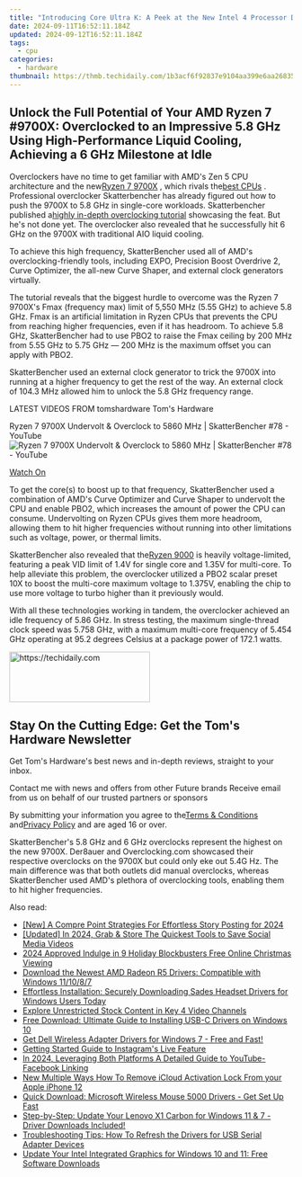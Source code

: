 ```yaml
---
title: "Introducing Core Ultra K: A Peek at the New Intel 4 Processor Design Showing 5GHz Performance without AVX-512 Features"
date: 2024-09-11T16:52:11.184Z
updated: 2024-09-12T16:52:11.184Z
tags:
  - cpu
categories:
  - hardware
thumbnail: https://thmb.techidaily.com/1b3acf6f92837e9104aa399e6aa268354b94b6b827af6bb095b68b19082ca48f.png
---
```


## Unlock the Full Potential of Your AMD Ryzen 7 #9700X: Overclocked to an Impressive 5.8 GHz Using High-Performance Liquid Cooling, Achieving a 6 GHz Milestone at Idle

Overclockers have no time to get familiar with AMD's Zen 5 CPU architecture and the new[Ryzen 7 9700X](https://www.tomshardware.com/pc-components/cpus/amd-ryzen-5-9600x-cpu-review) , which rivals the[best CPUs](https://www.tomshardware.com/reviews/best-cpus,3986.html) . Professional overclocker Skatterbencher has already figured out how to push the 9700X to 5.8 GHz in single-core workloads. Skatterbencher published a[highly in-depth overclocking tutorial](https://skatterbencher.com/2024/08/07/skatterbencher-78-ryzen-7-9700x-overclocked-to-5860-mhz/) showcasing the feat. But he's not done yet. The overclocker also revealed that he successfully hit 6 GHz on the 9700X with traditional AIO liquid cooling.

 To achieve this high frequency, SkatterBencher used all of AMD's overclocking-friendly tools, including EXPO, Precision Boost Overdrive 2, Curve Optimizer, the all-new Curve Shaper, and external clock generators virtually.

 The tutorial reveals that the biggest hurdle to overcome was the Ryzen 7 9700X's Fmax (frequency max) limit of 5,550 MHz (5.55 GHz) to achieve 5.8 GHz. Fmax is an artificial limitation in Ryzen CPUs that prevents the CPU from reaching higher frequencies, even if it has headroom. To achieve 5.8 GHz, SkatterBencher had to use PBO2 to raise the Fmax ceiling by 200 MHz from 5.55 GHz to 5.75 GHz — 200 MHz is the maximum offset you can apply with PBO2\.

 SkatterBencher used an external clock generator to trick the 9700X into running at a higher frequency to get the rest of the way. An external clock of 104.3 MHz allowed him to unlock the 5.8 GHz frequency range.

 LATEST VIDEOS FROM tomshardware Tom's Hardware

 Ryzen 7 9700X Undervolt & Overclock to 5860 MHz | SkatterBencher #78 - YouTube ![Ryzen 7 9700X Undervolt & Overclock to 5860 MHz | SkatterBencher #78 - YouTube](https://img.youtube.com/vi/3GV7q6CV7GY/maxresdefault.jpg)

[Watch On](https://youtu.be/3GV7q6CV7GY)

 To get the core(s) to boost up to that frequency, SkatterBencher used a combination of AMD's Curve Optimizer and Curve Shaper to undervolt the CPU and enable PBO2, which increases the amount of power the CPU can consume. Undervolting on Ryzen CPUs gives them more headroom, allowing them to hit higher frequencies without running into other limitations such as voltage, power, or thermal limits.

 SkatterBencher also revealed that the[Ryzen 9000](https://www.tomshardware.com/pc-components/cpus/amd-announces-zen-5-ryzen-9000-processors-launches-in-july-four-new-ryzen-9-7-and-5-processors-with-a-16-ipc-improvement) is heavily voltage-limited, featuring a peak VID limit of 1.4V for single core and 1.35V for multi-core. To help alleviate this problem, the overclocker utilized a PBO2 scalar preset 10X to boost the multi-core maximum voltage to 1.375V, enabling the chip to use more voltage to turbo higher than it previously would.

 With all these technologies working in tandem, the overclocker achieved an idle frequency of 5.86 GHz. In stress testing, the maximum single-thread clock speed was 5.758 GHz, with a maximum multi-core frequency of 5.454 GHz operating at 95.2 degrees Celsius at a package power of 172.1 watts.

<!-- affiliate ads begin -->
<a href="https://bluettiit.sjv.io/c/5597632/2114264/17093" target="_top" id="2114264">
  <img src="//a.impactradius-go.com/display-ad/17093-2114264" border="0" alt="https://techidaily.com" width="250" height="90"/>
</a>
<img height="0" width="0" src="https://bluettiit.sjv.io/i/5597632/2114264/17093" style="position:absolute;visibility:hidden;" border="0" />
<!-- affiliate ads end -->

## Stay On the Cutting Edge: Get the Tom's Hardware Newsletter

 Get Tom's Hardware's best news and in-depth reviews, straight to your inbox.

 Contact me with news and offers from other Future brands  Receive email from us on behalf of our trusted partners or sponsors

 By submitting your information you agree to the[Terms & Conditions](https://futureplc.com/terms-conditions/) and[Privacy Policy](https://futureplc.com/privacy-policy/) and are aged 16 or over.

 SkatterBencher's 5.8 GHz and 6 GHz overclocks represent the highest on the new 9700X. Der8auer and Overclocking.com showcased their respective overclocks on the 9700X but could only eke out 5.4G Hz. The main difference was that both outlets did manual overclocks, whereas SkatterBencher used AMD's plethora of overclocking tools, enabling them to hit higher frequencies.

<ins class="adsbygoogle"
     style="display:block"
     data-ad-format="autorelaxed"
     data-ad-client="ca-pub-7571918770474297"
     data-ad-slot="1223367746"></ins>

<ins class="adsbygoogle"
     style="display:block"
     data-ad-client="ca-pub-7571918770474297"
     data-ad-slot="8358498916"
     data-ad-format="auto"
     data-full-width-responsive="true"></ins>

<span class="atpl-alsoreadstyle">Also read:</span>
<div><ul>
<li><a href="https://facebook-clips.techidaily.com/new-a-compre-point-strategies-for-effortless-story-posting-for-2024/"><u>[New] A Compre Point Strategies For Effortless Story Posting for 2024</u></a></li>
<li><a href="https://facebook-video-recording.techidaily.com/updated-in-2024-grab-and-store-the-quickest-tools-to-save-social-media-videos/"><u>[Updated] In 2024, Grab & Store The Quickest Tools to Save Social Media Videos</u></a></li>
<li><a href="https://youtube-help.techidaily.com/2024-approved-indulge-in-9-holiday-blockbusters-free-online-christmas-viewing/"><u>2024 Approved Indulge in 9 Holiday Blockbusters Free Online Christmas Viewing</u></a></li>
<li><a href="https://hardware-updates.techidaily.com/download-the-newest-amd-radeon-r5-drivers-compatible-with-windows-111087/"><u>Download the Newest AMD Radeon R5 Drivers: Compatible with Windows 11/10/8/7</u></a></li>
<li><a href="https://win-dash.techidaily.com/effortless-installation-securely-downloading-sades-headset-drivers-for-windows-users-today/"><u>Effortless Installation: Securely Downloading Sades Headset Drivers for Windows Users Today</u></a></li>
<li><a href="https://youtube-video-recordings.techidaily.com/explore-unrestricted-stock-content-in-key-4-video-channels/"><u>Explore Unrestricted Stock Content in Key 4 Video Channels</u></a></li>
<li><a href="https://hardware-updates.techidaily.com/free-download-ultimate-guide-to-installing-usb-c-drivers-on-windows-10/"><u>Free Download: Ultimate Guide to Installing USB-C Drivers on Windows 10</u></a></li>
<li><a href="https://hardware-updates.techidaily.com/get-dell-wireless-adapter-drivers-for-windows-7-free-and-fast/"><u>Get Dell Wireless Adapter Drivers for Windows 7 - Free and Fast!</u></a></li>
<li><a href="https://instagram-video-recordings.techidaily.com/getting-started-guide-to-instagrams-live-feature/"><u>Getting Started Guide to Instagram's Live Feature</u></a></li>
<li><a href="https://youtube-sure.techidaily.com/24-leveraging-both-platforms-a-detailed-guide-to-youtube-facebook-linking/"><u>In 2024, Leveraging Both Platforms A Detailed Guide to YouTube-Facebook Linking</u></a></li>
<li><a href="https://activate-lock.techidaily.com/new-multiple-ways-how-to-remove-icloud-activation-lock-from-your-apple-iphone-12-by-drfone-ios/"><u>New Multiple Ways How To Remove iCloud Activation Lock From your Apple iPhone 12</u></a></li>
<li><a href="https://hardware-updates.techidaily.com/quick-download-microsoft-wireless-mouse-5000-drivers-get-set-up-fast/"><u>Quick Download: Microsoft Wireless Mouse 5000 Drivers - Get Set Up Fast</u></a></li>
<li><a href="https://hardware-updates.techidaily.com/1722965103279-step-by-step-update-your-lenovo-x1-carbon-for-windows-11-and-7-driver-downloads-included/"><u>Step-by-Step: Update Your Lenovo X1 Carbon for Windows 11 & 7 - Driver Downloads Included!</u></a></li>
<li><a href="https://hardware-updates.techidaily.com/troubleshooting-tips-how-to-refresh-the-drivers-for-usb-serial-adapter-devices/"><u>Troubleshooting Tips: How To Refresh the Drivers for USB Serial Adapter Devices</u></a></li>
<li><a href="https://hardware-updates.techidaily.com/1722970173039-update-your-intel-integrated-graphics-for-windows-10-and-11-free-software-downloads/"><u>Update Your Intel Integrated Graphics for Windows 10 and 11: Free Software Downloads</u></a></li>
</ul></div>

